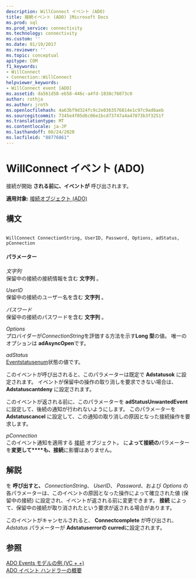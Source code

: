 ```yaml
---
description: WillConnect イベント (ADO)
title: 接続イベント (ADO) |Microsoft Docs
ms.prod: sql
ms.prod_service: connectivity
ms.technology: connectivity
ms.custom: ''
ms.date: 01/19/2017
ms.reviewer: ''
ms.topic: conceptual
apitype: COM
f1_keywords:
- WillConnect
- Connection::WillConnect
helpviewer_keywords:
- WillConnect event [ADO]
ms.assetid: da561d58-eb58-446c-a4fd-1838c76073c0
author: rothja
ms.author: jroth
ms.openlocfilehash: 4a63bf9d324fc9c2e0363576814e1c97c9ad6aeb
ms.sourcegitcommit: 7345e4f05d6c06e1bcd73747a4a47873b3f3251f
ms.translationtype: MT
ms.contentlocale: ja-JP
ms.lasthandoff: 08/24/2020
ms.locfileid: "88776861"
---
```

# <a name="willconnect-event-ado"></a>WillConnect イベント (ADO)
接続が開始 **される前に、イベントが** 呼び出されます。  
  
 **適用対象:** [接続オブジェクト (ADO)](./connection-object-ado.md)  
  
## <a name="syntax"></a>構文  
  
```  
  
WillConnect ConnectionString, UserID, Password, Options, adStatus, pConnection  
```  
  
#### <a name="parameters"></a>パラメーター  
 *文字列*  
 保留中の接続の接続情報を含む **文字列** 。  
  
 *UserID*  
 保留中の接続のユーザー名を含む **文字列** 。  
  
 *パスワード*  
 保留中の接続のパスワードを含む **文字列** 。  
  
 *Options*  
 プロバイダーが*ConnectionString*を評価する方法を示す**Long 型**の値。 唯一のオプションは **adAsyncOpen**です。  
  
 *adStatus*  
 [Eventstatusenum](./eventstatusenum.md)状態の値です。  
  
 このイベントが呼び出されると、このパラメーターは既定で **Adstatusok** に設定されます。 イベントが保留中の操作の取り消しを要求できない場合は、 **Adstatuscantdeny** に設定されます。  
  
 このイベントが返される前に、このパラメーターを **adStatusUnwantedEvent** に設定して、後続の通知が行われないようにします。 このパラメーターを **Adstatuscancel** に設定して、この通知の取り消しの原因となった接続操作を要求します。  
  
 *pConnection*  
 このイベント通知を適用する [接続](./connection-object-ado.md) オブジェクト。 に**よって接続の**パラメーターを**変更して****も、接続**に影響はありません。  
  
## <a name="remarks"></a>解説  
 を **呼び出すと、** *ConnectionString*、 *UserID*、 *Password*、および *Options* の各パラメーターは、このイベントの原因となった操作によって確立された値 (保留中の接続) に設定され、イベントが返される前に変更できます。 **接続** によって、保留中の接続が取り消されたという要求が返される場合があります。  
  
 このイベントがキャンセルされると、 **Connectcomplete** が呼び出され、 *Adstatus* パラメーターが **Adstatuserrorの curred**に設定されます。  
  
## <a name="see-also"></a>参照  
 [ADO Events モデルの例 (VC + +)](./ado-events-model-example-vc.md)   
 [ADO イベント ハンドラーの概要](../../guide/data/ado-event-handler-summary.md)